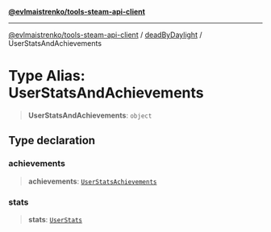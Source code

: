 [**@evlmaistrenko/tools-steam-api-client**](../../../README.md)

---

[@evlmaistrenko/tools-steam-api-client](../../../README.md) / [deadByDaylight](../README.md) / UserStatsAndAchievements

# Type Alias: UserStatsAndAchievements

> **UserStatsAndAchievements**: `object`

## Type declaration

### achievements

> **achievements**: [`UserStatsAchievements`](UserStatsAchievements.md)

### stats

> **stats**: [`UserStats`](UserStats.md)
